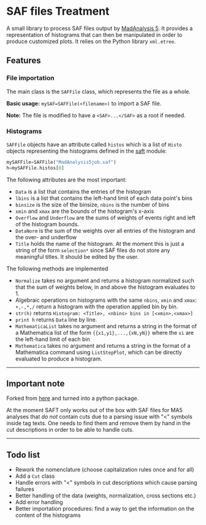 # SAF files Treatment

A small library to process SAF files output by
[MadAnalysis 5](https://launchpad.net/madanalysis5). It provides a representation
of histograms that can then be manipulated in order to produce customized plots.
It relies on the Python library `xml.etree`.

## Features

### File importation

The main class is the `SAFFile` class, which represents the file as a whole.

**Basic usage:** `mySAF=SAFFile(<filename>)` to import a SAF file.

**Note:** The file is modified to have a `<SAF>...</SAF>` as a root if needed.

### Histograms

`SAFFile` objects have an attribute called `histos` which is a list of `Histo`
objects representing the histograms defined in the [saft](src/saft/saft.py) module:

```python
mySAFFile=SAFFile("MadAnalysis5job.saf")
h=mySAFFile.histos[0]
```

The following attributes are the most important:

* `Data` is a list that contains the entries of the histogram
* `lbins` is a list that contains the left-hand limit of each data point's bins
* `binsize` is the size of the binsize, `nbins` is the number of bins
* `xmin` and `xmax` are the bounds of the histogram's x-axis
* `Overflow` and `Underflow` are the sums of weights of events right and left of
the histogram bounds.
* `DataNorm` is the sum of the weights over all entries of the histogram and the
over- and underflow
* `Title` holds the name of the histogram. At the moment this is just a string of
the form `selection*` since SAF files do not store any meaningful titles. It
should be edited by the user.

The following methods are implemented

* `Normalize` takes no argument and returns a histogram normalized such that the
sum of weights below, in and above the histogram evaluates to 1.
* Algebraic operations on histograms with the same `nbins`, `xmin` and `xmax`:
`+,-,*,/` return a histogram with the operation applied bin by bin.
* `str(h)` returns `Histogram: <Title>, <nbins> bins in [<xmin>,<xmax>]`
* `print h` returns `Data` line by line.
* `MathematicaList` takes no argument and returns a string in the format of a
Mathematica list of the form `{{x1,y1},...,{xN,yN}}` where the `xi` are the
left-hand limit of each bin
* `Mathematica` takes no argument and returns a string in the format of a
Mathematica command using `ListStepPlot`, which can be directly evaluated to
produce a histogram.

---

## Important note

Forked from [here](https://github.com/ndeutschmann/saft) and turned into a
python package.

At the moment SAFT only works out of the box with SAF files for MA5 analyses
that *do not* contain cuts due to a parsing issue with "<" symbols inside tag
texts. One needs to find them and remove them by hand in the cut descriptions in
order to be able to handle cuts.

---

## Todo list

* Rework the nomenclature (choose capitalization rules once and for all)
* Add a `Cut` class
* Handle errors with "<" symbols in cut descriptions which cause parsing failures
* Better handling of the data (weights, normalization, cross sections etc.)
* Add error handling
* Better importation procedures: find a way to get the information on the
content of the histograms

